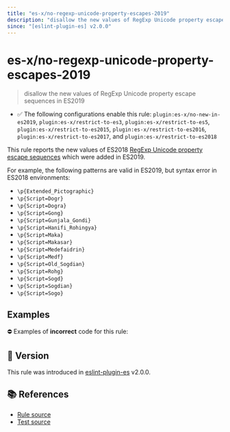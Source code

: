 ```yaml
---
title: "es-x/no-regexp-unicode-property-escapes-2019"
description: "disallow the new values of RegExp Unicode property escape sequences in ES2019"
since: "[eslint-plugin-es] v2.0.0"
---
```


# es-x/no-regexp-unicode-property-escapes-2019
> disallow the new values of RegExp Unicode property escape sequences in ES2019

- ✅ The following configurations enable this rule: `plugin:es-x/no-new-in-es2019`, `plugin:es-x/restrict-to-es3`, `plugin:es-x/restrict-to-es5`, `plugin:es-x/restrict-to-es2015`, `plugin:es-x/restrict-to-es2016`, `plugin:es-x/restrict-to-es2017`, and `plugin:es-x/restrict-to-es2018`

This rule reports the new values of ES2018 [RegExp Unicode property escape sequences](https://github.com/tc39/proposal-regexp-unicode-property-escapes#readme) which were added in ES2019.

For example, the following patterns are valid in ES2019, but syntax error in ES2018 environments:

- `\p{Extended_Pictographic}`
- `\p{Script=Dogr}`
- `\p{Script=Dogra}`
- `\p{Script=Gong}`
- `\p{Script=Gunjala_Gondi}`
- `\p{Script=Hanifi_Rohingya}`
- `\p{Script=Maka}`
- `\p{Script=Makasar}`
- `\p{Script=Medefaidrin}`
- `\p{Script=Medf}`
- `\p{Script=Old_Sogdian}`
- `\p{Script=Rohg}`
- `\p{Script=Sogd}`
- `\p{Script=Sogdian}`
- `\p{Script=Sogo}`

## Examples

⛔ Examples of **incorrect** code for this rule:

<eslint-playground type="bad" code="/*eslint es-x/no-regexp-unicode-property-escapes-2019: error */
const r1 = /\p{Extended_Pictographic}/u
const r2 = /\p{Script=Dogr}/u
" />

## 🚀 Version

This rule was introduced in [eslint-plugin-es] v2.0.0.

[eslint-plugin-es]: https://github.com/mysticatea/eslint-plugin-es

## 📚 References

- [Rule source](https://github.com/ota-meshi/eslint-plugin-es-x/blob/master/lib/rules/no-regexp-unicode-property-escapes-2019.js)
- [Test source](https://github.com/ota-meshi/eslint-plugin-es-x/blob/master/tests/lib/rules/no-regexp-unicode-property-escapes-2019.js)
